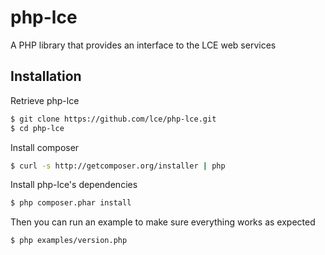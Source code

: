 php-lce
=======

A PHP library that provides an interface to the LCE web services

## Installation

Retrieve php-lce
```bash
$ git clone https://github.com/lce/php-lce.git
$ cd php-lce
```

Install composer
```bash
$ curl -s http://getcomposer.org/installer | php
```

Install php-lce's dependencies
```bash
$ php composer.phar install
```

Then you can run an example to make sure everything works as expected
```bash
$ php examples/version.php 
```
